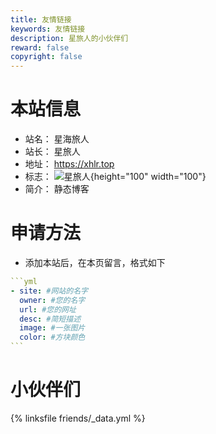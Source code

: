 ```yaml
---
title: 友情链接
keywords: 友情链接
description: 星旅人的小伙伴们
reward: false
copyright: false
---
```


# 本站信息
- 站名： 星海旅人
- 站长： 星旅人
- 地址： https://xhlr.top
- 标志： ![星旅人](https://cdn.jsdelivr.net/gh/llxlr/llxlr@gh-pages/images/avatar.jpg){height="100" width="100"}
- 简介： 静态博客

# 申请方法
- 添加本站后，在本页留言，格式如下

~~~yml
```yml
- site: #网站的名字
  owner: #您的名字
  url: #您的网址
  desc: #简短描述
  image: #一张图片
  color: #方块颜色
```
~~~

# 小伙伴们
{% linksfile friends/_data.yml %}

